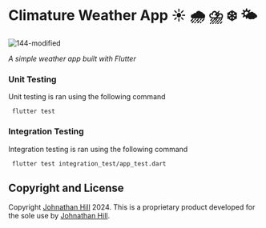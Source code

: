 # Climature Weather App ☀️ 🌧️ ⛈️ ❄️ 🌤️

![144-modified](https://github.com/JohnathanHill/WeatherApp/assets/18708877/9ca0ce94-4359-481f-b561-5eecd3487e71)

_*_A simple weather app built with Flutter_*_

### Unit Testing 
Unit testing is ran using the following command

```
 flutter test
```


### Integration Testing
Integration testing is ran using the following command

```
 flutter test integration_test/app_test.dart
```

## Copyright and License

Copyright [Johnathan Hill](https://www.johnbhill.com/) 2024. This is a proprietary product developed for the sole use by [Johnathan Hill](https://www.johnbhill.com/).
